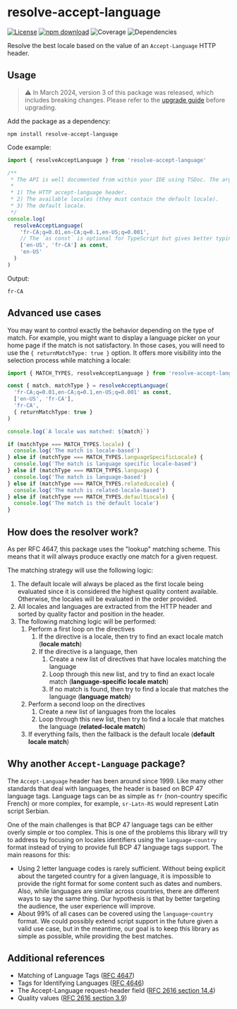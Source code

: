 # resolve-accept-language

[![License](https://img.shields.io/npm/l/make-coverage-badge.svg?color=brightgreen)](https://opensource.org/licenses/MIT)
[![npm download](https://img.shields.io/npm/dw/resolve-accept-language.svg?color=brightgreen)](https://www.npmjs.com/package/resolve-accept-language)
![Coverage](https://img.shields.io/badge/Coverage-100%25-brightgreen.svg)
![Dependencies](https://img.shields.io/badge/dependencies-0-brightgreen.svg)

Resolve the best locale based on the value of an `Accept-Language` HTTP header.

## Usage

> ⚠ In March 2024, version 3 of this package was released, which includes breaking changes. Please refer to the [upgrade guide](./V2-TO-V3-UPGRADE-GUIDE.md) before upgrading.

Add the package as a dependency:

```
npm install resolve-accept-language
```

Code example:

```ts
import { resolveAcceptLanguage } from 'resolve-accept-language'

/**
 * The API is well documented from within your IDE using TSDoc. The arguments are as follows:
 *
 * 1) The HTTP accept-language header.
 * 2) The available locales (they must contain the default locale).
 * 3) The default locale.
 */
console.log(
  resolveAcceptLanguage(
    'fr-CA;q=0.01,en-CA;q=0.1,en-US;q=0.001',
    // The `as const` is optional for TypeScript but gives better typing.
    ['en-US', 'fr-CA'] as const,
    'en-US'
  )
)
```

Output:

```
fr-CA
```

## Advanced use cases

You may want to control exactly the behavior depending on the type of match. For example, you might want to display a language picker on your home page if the match is not satisfactory. In those cases, you will need to use the `{ returnMatchType: true }` option. It offers more visibility into the selection process while matching a locale:

```ts
import { MATCH_TYPES, resolveAcceptLanguage } from 'resolve-accept-language'

const { match, matchType } = resolveAcceptLanguage(
  'fr-CA;q=0.01,en-CA;q=0.1,en-US;q=0.001' as const,
  ['en-US', 'fr-CA'],
  'fr-CA',
  { returnMatchType: true }
)

console.log(`A locale was matched: ${match}`)

if (matchType === MATCH_TYPES.locale) {
  console.log('The match is locale-based')
} else if (matchType === MATCH_TYPES.languageSpecificLocale) {
  console.log('The match is language specific locale-based')
} else if (matchType === MATCH_TYPES.language) {
  console.log('The match is language-based')
} else if (matchType === MATCH_TYPES.relatedLocale) {
  console.log('The match is related-locale-based')
} else if (matchType === MATCH_TYPES.defaultLocale) {
  console.log('The match is the default locale')
}
```

## How does the resolver work?

As per RFC 4647, this package uses the "lookup" matching scheme. This means that it will always produce exactly one match for a given request.

The matching strategy will use the following logic:

1. The default locale will always be placed as the first locale being evaluated since it is considered the highest quality content available. Otherwise, the locales will be evaluated in the order provided.
2. All locales and languages are extracted from the HTTP header and sorted by quality factor and position in the header.
3. The following matching logic will be performed:
   1. Perform a first loop on the directives
      1. If the directive is a locale, then try to find an exact locale match (**locale match**)
      2. If the directive is a language, then
         1. Create a new list of directives that have locales matching the language
         2. Loop through this new list, and try to find an exact locale match (**language-specific locale match**)
         3. If no match is found, then try to find a locale that matches the language (**language match**)
   2. Perform a second loop on the directives
      1. Create a new list of languages from the locales
      2. Loop through this new list, then try to find a locale that matches the language (**related-locale match**)
   3. If everything fails, then the fallback is the default locale (**default locale match**)

## Why another `Accept-Language` package?

The `Accept-Language` header has been around since 1999. Like many other standards that deal with languages, the header is based
on BCP 47 language tags. Language tags can be as simple as `fr` (non-country specific French) or more complex, for example,
`sr-Latn-RS` would represent Latin script Serbian.

One of the main challenges is that BCP 47 language tags can be either overly simple or too complex. This is one of the problems this
library will try to address by focusing on locales identifiers using the `language`-`country` format instead of trying to provide
full BCP 47 language tags support. The main reasons for this:

- Using 2 letter language codes is rarely sufficient. Without being explicit about the targeted country for a given language, it is impossible to provide the right format for some content such as dates and numbers. Also, while languages are similar across countries, there are different ways to say the same thing. Our hypothesis is that by better targeting the audience, the user experience will improve.
- About 99% of all cases can be covered using the `language`-`country` format. We could possibly extend script support in the future given a valid use case, but in the meantime, our goal is to keep this library as simple as possible, while providing the best matches.

## Additional references

- Matching of Language Tags ([RFC 4647](https://tools.ietf.org/html/rfc4647))
- Tags for Identifying Languages ([RFC 4646](https://tools.ietf.org/html/rfc4646))
- The Accept-Language request-header field ([RFC 2616 section 14.4](https://tools.ietf.org/html/rfc2616#section-14.4))
- Quality values ([RFC 2616 section 3.9](https://tools.ietf.org/html/rfc2616#section-3.9))
